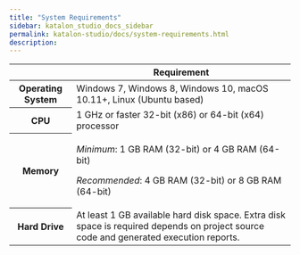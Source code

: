 ```yaml
---
title: "System Requirements" 
sidebar: katalon_studio_docs_sidebar
permalink: katalon-studio/docs/system-requirements.html 
description: 
---
```

<table class="relative-table wrapped confluenceTable" style="table-layout: fixed;"><thead><tr><th class="xtd-0-0 confluenceTh" style="">&nbsp;</th><th class="xtd-0-1 confluenceTh" style="">Requirement</th></tr></thead><tbody style=""><tr class="xtr-1" style=""><th class="xtd-1-0 confluenceTh" style="">Operating System</th><td class="xtd-1-1 confluenceTd" style="">Windows 7, Windows 8, Windows 10, macOS 10.11+, Linux (Ubuntu based)</td></tr><tr class="xtr-2" style=""><th class="xtd-2-0 confluenceTh" style="">CPU</th><td class="xtd-2-1 confluenceTd" style="">1 GHz or faster 32-bit (x86) or 64-bit (x64) processor</td></tr><tr class="xtr-3" style=""><th class="xtd-3-0 confluenceTh" style="">Memory</th><td class="xtd-3-1 confluenceTd" style=""><p style=""><em style="">Minimum</em>: 1 GB RAM (32-bit) or 4 GB RAM (64-bit)</p><p style=""><em style="">Recommended</em>: 4<span style=""> GB RAM (32-bit) or 8 GB RAM (64-bit)</span></p></td></tr><tr class="xtr-4" style=""><th class="xtd-4-0 confluenceTh" colspan="1" style="">Hard Drive</th><td class="xtd-4-1 confluenceTd" colspan="1" style="">At least 1 GB available hard disk space. Extra disk space is required depends on project source code and generated execution reports.</td></tr></tbody></table>